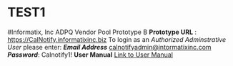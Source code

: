 # TEST1
#Informatix, Inc  ADPQ Vendor Pool Prototype B
**Prototype URL** : https://CalNotify.informatixinc.biz
To login as an _Authorized Adminstrative User_ please enter:
***Email Address*** calnotifyadmin@intormatixinc.com
***Password***: Calnotify1!
**User Manual**
[Link to User Manual](https://github.com/informatixinc/Cal-Notify/tree/master/db_schema)






